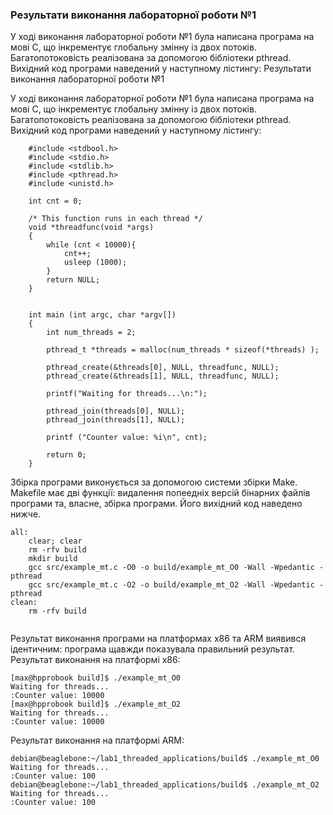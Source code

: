 ###  Результати виконання лабораторної роботи №1

У ході виконання лабораторної роботи №1 була написана програма на мові С, що інкрементує глобальну змінну із двох потоків. Багатопотоковість реалізована за допомогою бібліотеки pthread.
Вихідний код програми наведений у наступному лістингу:
Результати виконання лабораторної роботи №1

У ході виконання лабораторної роботи №1 була написана програма на мові С, що інкрементує глобальну змінну із двох потоків. Багатопотоковість реалізована за допомогою бібліотеки pthread.
Вихідний код програми наведений у наступному лістингу:
```
	#include <stdbool.h>
	#include <stdio.h>
	#include <stdlib.h>
	#include <pthread.h>
	#include <unistd.h>

	int cnt = 0;

	/* This function runs in each thread */
	void *threadfunc(void *args)
	{	
		while (cnt < 10000){
			cnt++;
			usleep (1000);
		}
		return NULL;
	}


	int main (int argc, char *argv[])
	{
		int num_threads = 2;
		
		pthread_t *threads = malloc(num_threads * sizeof(*threads) );
		
		pthread_create(&threads[0], NULL, threadfunc, NULL);
		pthread_create(&threads[1], NULL, threadfunc, NULL);
		
		printf("Waiting for threads...\n:");
		
		pthread_join(threads[0], NULL);
		pthread_join(threads[1], NULL);
		
		printf ("Counter value: %i\n", cnt);
		
		return 0;
	}
```

Збірка програми виконується за допомогою системи збірки Make. Makefile має дві функції: видалення попеедніх версій бінарних файлів програми та, власне, збірка програми. Його вихідний код наведено нижче.
```
all:
	clear; clear
	rm -rfv build
	mkdir build
	gcc src/example_mt.c -O0 -o build/example_mt_O0 -Wall -Wpedantic -pthread
	gcc src/example_mt.c -O2 -o build/example_mt_O2 -Wall -Wpedantic -pthread
clean:
	rm -rfv build
	

```

Результат виконання програми на платформах х86 та ARM виявився ідентичним: програма щавжди показувала правильний результат.
Результат виконання на платформі х86:
```
[max@hpprobook build]$ ./example_mt_O0
Waiting for threads...
:Counter value: 10000
[max@hpprobook build]$ ./example_mt_O2
Waiting for threads...
:Counter value: 10000
```
Результат виконання на платформі ARM:
```
debian@beaglebone:~/lab1_threaded_applications/build$ ./example_mt_O0
Waiting for threads...
:Counter value: 100
debian@beaglebone:~/lab1_threaded_applications/build$ ./example_mt_O2
Waiting for threads...
:Counter value: 100
```
